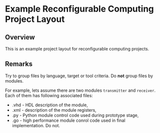 # Example Reconfigurable Computing Project Layout

## Overview

This is an example project layout for reconfigurable computing projects.

## Remarks

Try to group files by language, target or tool criteria.
Do **not** group files by modules.

For example, lets assume there are two modules `transmitter` and `receiver`.
Each of them has following associated files:
- .vhd - HDL description of the module,
- .xml - description of the module registers,
- .py - Python module control code used during prototype stage,
- .go - high performance module conrol code used in final implementation.
Do not.
